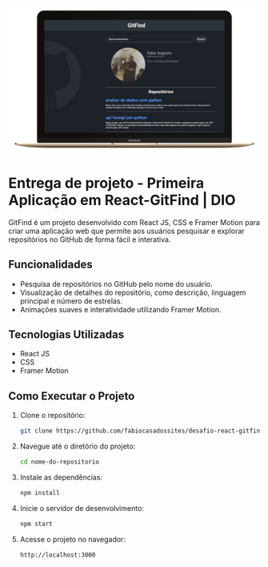 ![Imagem do projeto](./public/projeto.png)

# Entrega de projeto - Primeira Aplicação em React-GitFind | DIO

GitFind é um projeto desenvolvido com React JS, CSS e Framer Motion para criar uma aplicação web que permite aos usuários pesquisar e explorar repositórios no GitHub de forma fácil e interativa.

## Funcionalidades

- Pesquisa de repositórios no GitHub pelo nome do usuário.
- Visualização de detalhes do repositório, como descrição, linguagem principal e número de estrelas.
- Animações suaves e interatividade utilizando Framer Motion.

## Tecnologias Utilizadas

- React JS
- CSS
- Framer Motion

## Como Executar o Projeto

1. Clone o repositório:

   ```bash
   git clone https://github.com/fabiocasadossites/desafio-react-gitfind-dio.git
   ```

2. Navegue até o diretório do projeto:

   ```bash
   cd nome-do-repositorio
   ```

3. Instale as dependências:

   ```bash
   npm install
   ```

4. Inicie o servidor de desenvolvimento:

   ```bash
   npm start
   ```

5. Acesse o projeto no navegador:
   ```bash
   http://localhost:3000
   ```
